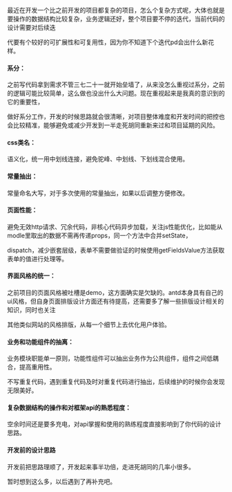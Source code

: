 最近在开发一个比之前开发的项目都复杂的项目，怎么个复杂方式呢，大体也就是要操作的数据结构比较复杂，业务逻辑还好，整个项目要不停的迭代，当前代码的设计需要对后续迭

代要有个较好的可扩展性和可复用性，因为你不知道下个迭代pd会出什么新花样。

#### 系分：

之前写代码拿到需求不管三七二十一就开始垒墙了，从来没怎么重视过系分，之前的逻辑可能比较简单，这么做也没出什么大问题。现在重视起来是我真的意识到的它的重要性，

做好系分工作，开发的时候思路就会很清晰，对项目整体难度和开发时间的把控也会比较精准，能够避免或减少开发到一半走死胡同重新来过和项目延期的风险。

#### css类名：

语义化，统一用中划线连接，避免驼峰、中划线、下划线混合使用。

#### 常量抽出：

常量命名大写，对于多次使用的常量抽出，如果以后调整方便修改。

#### 页面性能：

避免无效http请求、冗余代码，非核心代码异步加载，关注js性能优化，比如能从modle里取出的数据不需再传递props，同一个方法中合并setState，  

dispatch，减少嵌套层级，表单不需要做验证的时候使用getFieldsValue方法获取表单的值进行处理等。 

#### 界面风格的统一：

之前项目的页面风格被吐槽是demo，这方面确实是欠缺的。antd本身具有自己的ui风格，但自身页面排版设计方面还有待提高，还需要多了解一些排版设计相关的知识，同时也关注

其他类似网站的风格排版，从每一个细节上去优化用户体验。

#### 业务和功能组件的抽离：

业务模块职能单一原则，功能性组件可以抽出业务作为公共组件，组件之间低耦合，提高重用性。

不写重复代码，遇到重复代码及时对重复代码进行抽出，后续维护的时候你会发现无限美好。

#### 复杂数据结构的操作和对框架api的熟悉程度：

空余时间还是要多充电，对api掌握和使用的熟练程度直接影响到了你代码的设计思路。

#### 开发前的设计思路

开发前把思路理顺了，开发起来事半功倍，走进死胡同的几率小很多。

暂时想到这么多，以后遇到了再补充吧。
